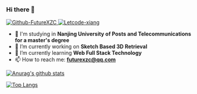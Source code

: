 ### Hi there 👋

<a href="https://github.com/FutureXZC">
  <img alt="Github-FutureXZC" src="https://img.shields.io/static/v1?logo=github&logoColor=rgb(255,255,255)&label=&message=github&color=rgb(24,23,23)&style=for-the-badge" />
</a>

<a href="https://leetcode-cn.com/u/xiang-26/">
  <img alt="Letcode-xiang" src="https://img.shields.io/static/v1?logo=Leetcode&logoColor=FFF&label=&message=Leetcode&color=FFA116&style=for-the-badge" />
</a>  

- 🏫 I'm studying in **Nanjing University of Posts and Telecommunications for a master's degree**
- 🔭 I’m currently working on **Sketch Based 3D Retrieval**
- 🌱 I’m currently learning **Web Full Stack Technology**
- 📫 How to reach me: **futurexzc@qq.com**

[![Anurag's github stats](https://github-readme-stats.vercel.app/api?username=FutureXZC)](https://github.com/anuraghazra/github-readme-stats)

[![Top Langs](https://github-readme-stats.vercel.app/api/top-langs/?username=FutureXZC&layout=compact&hide=HTML)](https://github.com/anuraghazra/github-readme-stats)
